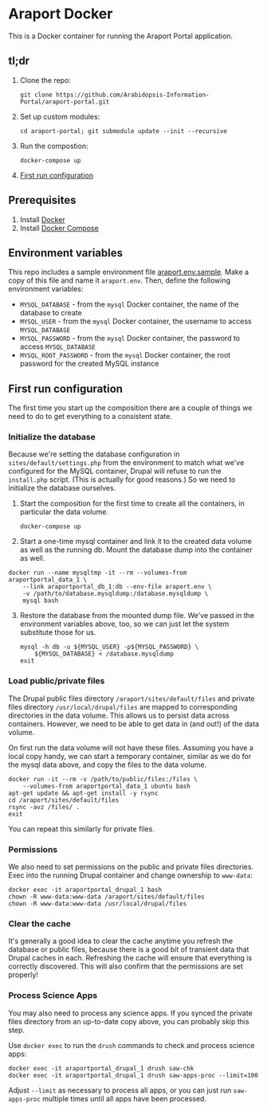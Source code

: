 # Araport Docker

This is a Docker container for running the Araport Portal application.

## tl;dr

1. Clone the repo:

   `git clone https://github.com/Arabidopsis-Information-Portal/araport-portal.git`

2. Set up custom modules:

   `cd araport-portal; git submodule update --init --recursive`

3. Run the compostion:

   `docker-compose up`

4. [First run configuration](#first-run-configuration)

## Prerequisites

1. Install [Docker][1]
2. Install [Docker Compose][2]

## Environment variables

This repo includes a sample environment file [araport.env.sample](araport.env.sample). Make a copy
of this file and name it `araport.env`. Then, define the following environment variables:

- `MYSQL_DATABASE` - from the `mysql` Docker container, the name of the database to create
- `MYSQL_USER` - from the `mysql` Docker container, the username to access `MYSQL_DATABASE`
- `MYSQL_PASSWORD` - from the `mysql` Docker container, the password to access `MYSQL_DATABASE`
- `MYSQL_ROOT_PASSWORD` - from the `mysql` Docker container, the root password for the created MySQL instance

## First run configuration

The first time you start up the composition there are a couple of things we need to do to get everything
to a consistent state.

### Initialize the database

Because we're setting the database configuration in `sites/default/settings.php` from the environment
to match what we've configured for the MySQL container, Drupal will refuse to run the `install.php`
script. (This is actually for good reasons.) So we need to initialize the database ourselves.

1. Start the composition for the first time to create all the containers, in particular the data volume.

   ```
   docker-compose up
   ```

2. Start a one-time mysql container and link it to the created data volume as well as the running db.
   Mount the database dump into the container as well.

  ```
  docker run --name mysqltmp -it --rm --volumes-from araportportal_data_1 \
      --link araportportal_db_1:db --env-file araport.env \
      -v /path/to/database.mysqldump:/database.mysqldump \
      mysql bash
  ```

3. Restore the database from the mounted dump file. We've passed in the environment variables above,
   too, so we can just let the system substitute those for us.

   ```
   mysql -h db -u ${MYSQL_USER} -p${MYSQL_PASSWORD} \
       ${MYSQL_DATABASE} < /database.mysqldump
   exit
   ```

### Load public/private files

The Drupal public files directory `/araport/sites/default/files` and private files directory
`/usr/local/drupal/files` are mapped to corresponding directories in the data volume. This allows us
to persist data across containers. However, we need to be able to get data in (and out!) of the data
volume.

On first run the data volume will not have these files. Assuming you have a local copy handy, we can
start a temporary container, similar as we do for the mysql data above, and copy the files to the data
volume.

```
docker run -it --rm -v /path/to/public/files:/files \
    --volumes-from araportportal_data_1 ubuntu bash
apt-get update && apt-get install -y rsync
cd /araport/sites/default/files
rsync -avz /files/ .
exit
```

You can repeat this similarly for private files.

### Permissions

We also need to set permissions on the public and private files directories. Exec into the running
Drupal container and change ownership to `www-data`:

```
docker exec -it araportportal_drupal_1 bash
chown -R www-data:www-data /araport/sites/default/files
chown -R www-data:www-data /usr/local/drupal/files
```

### Clear the cache

It's generally a good idea to clear the cache anytime you refresh the database or public files,
because there is a good bit of transient data that Drupal caches in each. Refreshing the cache will
ensure that everything is correctly discovered. This will also confirm that the permissions
are set properly!

### Process Science Apps

You may also need to process any science apps. If you synced the private files directory from an
up-to-date copy above, you can probably skip this step.

Use `docker exec` to run the `drush` commands to check and process science apps:

```
docker exec -it araportportal_drupal_1 drush saw-chk
docker exec -it araportportal_drupal_1 drush saw-apps-proc --limit=100
```

Adjust `--limit` as necessary to process all apps, or you can just run `saw-apps-proc` multiple times
until all apps have been processed.



[1]: https://docs.docker.com/installation/
[2]: https://docs.docker.com/compose/install/
